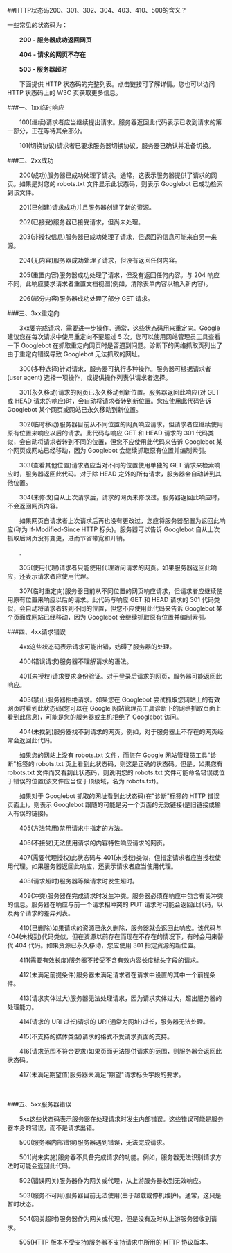 ##HTTP状态码200、301、302、304、403、410、500的含义？

一些常见的状态码为：

　　**200 - 服务器成功返回网页**

　　**404 - 请求的网页不存在**

　　**503 - 服务器超时**

 

　　下面提供 HTTP 状态码的完整列表。点击链接可了解详情。您也可以访问 HTTP 状态码上的 W3C 页获取更多信息。

###一、1xx临时响应　

　　100(继续)请求者应当继续提出请求。服务器返回此代码表示已收到请求的第一部分，正在等待其余部分。

　　101(切换协议)请求者已要求服务器切换协议，服务器已确认并准备切换。

 

###二、2xx成功

　　200(成功)服务器已成功处理了请求。通常，这表示服务器提供了请求的网页。如果是对您的 robots.txt 文件显示此状态码，则表示 Googlebot 已成功检索到该文件。

　　201(已创建)请求成功并且服务器创建了新的资源。

　　202(已接受)服务器已接受请求，但尚未处理。

　　203(非授权信息)服务器已成功处理了请求，但返回的信息可能来自另一来源。

　　204(无内容)服务器成功处理了请求，但没有返回任何内容。

　　205(重置内容)服务器成功处理了请求，但没有返回任何内容。与 204 响应不同，此响应要求请求者重置文档视图(例如，清除表单内容以输入新内容)。

　　206(部分内容)服务器成功处理了部分 GET 请求。

 

###三、3xx重定向


　　3xx要完成请求，需要进一步操作。通常，这些状态码用来重定向。Google 建议您在每次请求中使用重定向不要超过 5 次。您可以使用网站管理员工具查看一下 Googlebot 在抓取重定向网页时是否遇到问题。诊断下的网络抓取页列出了由于重定向错误导致 Googlebot 无法抓取的网址。

　　300(多种选择)针对请求，服务器可执行多种操作。服务器可根据请求者 (user agent) 选择一项操作，或提供操作列表供请求者选择。

　　301(永久移动)请求的网页已永久移动到新位置。服务器返回此响应(对 GET 或 HEAD 请求的响应)时，会自动将请求者转到新位置。您应使用此代码告诉 Googlebot 某个网页或网站已永久移动到新位置。

　　302(临时移动)服务器目前从不同位置的网页响应请求，但请求者应继续使用原有位置来响应以后的请求。此代码与响应 GET 和 HEAD 请求的 301 代码类似，会自动将请求者转到不同的位置，但您不应使用此代码来告诉 Googlebot 某个网页或网站已经移动，因为 Googlebot 会继续抓取原有位置并编制索引。

　　303(查看其他位置)请求者应当对不同的位置使用单独的 GET 请求来检索响应时，服务器返回此代码。对于除 HEAD 之外的所有请求，服务器会自动转到其他位置。

　　304(未修改)自从上次请求后，请求的网页未修改过。服务器返回此响应时，不会返回网页内容。

　　如果网页自请求者上次请求后再也没有更改过，您应将服务器配置为返回此响应(称为 If-Modified-Since HTTP 标头)。服务器可以告诉 Googlebot 自从上次抓取后网页没有变更，进而节省带宽和开销。

　　.

　　305(使用代理)请求者只能使用代理访问请求的网页。如果服务器返回此响应，还表示请求者应使用代理。

　　307(临时重定向)服务器目前从不同位置的网页响应请求，但请求者应继续使用原有位置来响应以后的请求。此代码与响应 GET 和 HEAD 请求的 301 代码类似，会自动将请求者转到不同的位置，但您不应使用此代码来告诉 Googlebot 某个页面或网站已经移动，因为 Googlebot 会继续抓取原有位置并编制索引。

 

###四、4xx请求错误


　　4xx这些状态码表示请求可能出错，妨碍了服务器的处理。

　　400(错误请求)服务器不理解请求的语法。

　　401(未授权)请求要求身份验证。对于登录后请求的网页，服务器可能返回此响应。

　　403(禁止)服务器拒绝请求。如果您在 Googlebot 尝试抓取您网站上的有效网页时看到此状态码(您可以在 Google 网站管理员工具诊断下的网络抓取页面上看到此信息)，可能是您的服务器或主机拒绝了 Googlebot 访问。

　　404(未找到)服务器找不到请求的网页。例如，对于服务器上不存在的网页经常会返回此代码。

　　如果您的网站上没有 robots.txt 文件，而您在 Google 网站管理员工具"诊断"标签的 robots.txt 页上看到此状态码，则这是正确的状态码。但是，如果您有 robots.txt 文件而又看到此状态码，则说明您的 robots.txt 文件可能命名错误或位于错误的位置(该文件应当位于顶级域，名为 robots.txt)。

　　如果对于 Googlebot 抓取的网址看到此状态码(在"诊断"标签的 HTTP 错误页面上)，则表示 Googlebot 跟随的可能是另一个页面的无效链接(是旧链接或输入有误的链接)。

　　405(方法禁用)禁用请求中指定的方法。

　　406(不接受)无法使用请求的内容特性响应请求的网页。

　　407(需要代理授权)此状态码与 401(未授权)类似，但指定请求者应当授权使用代理。如果服务器返回此响应，还表示请求者应当使用代理。

　　408(请求超时)服务器等候请求时发生超时。

　　409(冲突)服务器在完成请求时发生冲突。服务器必须在响应中包含有关冲突的信息。服务器在响应与前一个请求相冲突的 PUT 请求时可能会返回此代码，以及两个请求的差异列表。

　　410(已删除)如果请求的资源已永久删除，服务器就会返回此响应。该代码与 404(未找到)代码类似，但在资源以前存在而现在不存在的情况下，有时会用来替代 404 代码。如果资源已永久移动，您应使用 301 指定资源的新位置。

　　411(需要有效长度)服务器不接受不含有效内容长度标头字段的请求。

　　412(未满足前提条件)服务器未满足请求者在请求中设置的其中一个前提条件。

　　413(请求实体过大)服务器无法处理请求，因为请求实体过大，超出服务器的处理能力。

　　414(请求的 URI 过长)请求的 URI(通常为网址)过长，服务器无法处理。

　　415(不支持的媒体类型)请求的格式不受请求页面的支持。

　　416(请求范围不符合要求)如果页面无法提供请求的范围，则服务器会返回此状态码。

　　417(未满足期望值)服务器未满足"期望"请求标头字段的要求。

　　

###五、5xx服务器错误

　　5xx这些状态码表示服务器在处理请求时发生内部错误。这些错误可能是服务器本身的错误，而不是请求出错。

　　500(服务器内部错误)服务器遇到错误，无法完成请求。

　　501(尚未实施)服务器不具备完成请求的功能。例如，服务器无法识别请求方法时可能会返回此代码。

　　502(错误网关)服务器作为网关或代理，从上游服务器收到无效响应。

　　503(服务不可用)服务器目前无法使用(由于超载或停机维护)。通常，这只是暂时状态。

　　504(网关超时)服务器作为网关或代理，但是没有及时从上游服务器收到请求。

　　505(HTTP 版本不受支持)服务器不支持请求中所用的 HTTP 协议版本。